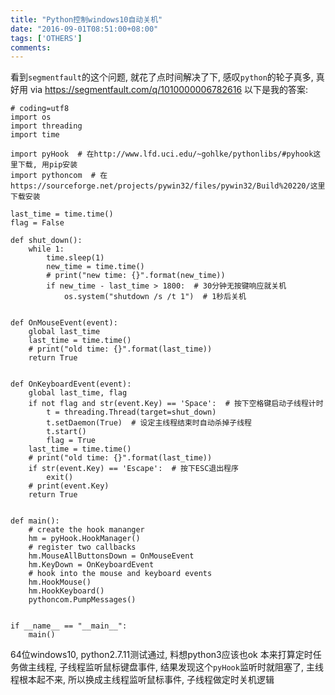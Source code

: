 ```yaml
---
title: "Python控制windows10自动关机"
date: "2016-09-01T08:51:00+08:00"
tags: ['OTHERS']
comments: 
---
```



看到`segmentfault`的这个问题, 就花了点时间解决了下, 感叹`python`的轮子真多, 真好用
via <https://segmentfault.com/q/1010000006782616>
以下是我的答案:
```
# coding=utf8
import os
import threading
import time

import pyHook  # 在http://www.lfd.uci.edu/~gohlke/pythonlibs/#pyhook这里下载, 用pip安装
import pythoncom  # 在https://sourceforge.net/projects/pywin32/files/pywin32/Build%20220/这里下载安装

last_time = time.time()
flag = False

def shut_down():
    while 1:
        time.sleep(1)
        new_time = time.time()
        # print("new time: {}".format(new_time))
        if new_time - last_time > 1800:  # 30分钟无按键响应就关机
            os.system("shutdown /s /t 1")  # 1秒后关机


def OnMouseEvent(event):
    global last_time
    last_time = time.time()
    # print("old time: {}".format(last_time))
    return True


def OnKeyboardEvent(event):
    global last_time, flag
    if not flag and str(event.Key) == 'Space':  # 按下空格键启动子线程计时
        t = threading.Thread(target=shut_down)
        t.setDaemon(True)  # 设定主线程结束时自动杀掉子线程
        t.start()
        flag = True
    last_time = time.time()
    # print("old time: {}".format(last_time))
    if str(event.Key) == 'Escape':  # 按下ESC退出程序
        exit()
    # print(event.Key)
    return True


def main():
    # create the hook mananger
    hm = pyHook.HookManager()
    # register two callbacks
    hm.MouseAllButtonsDown = OnMouseEvent
    hm.KeyDown = OnKeyboardEvent
    # hook into the mouse and keyboard events
    hm.HookMouse()
    hm.HookKeyboard()
    pythoncom.PumpMessages()


if __name__ == "__main__":
    main()
```
64位windows10, python2.7.11测试通过, 料想python3应该也ok
本来打算定时任务做主线程, 子线程监听鼠标键盘事件, 结果发现这个`pyHook`监听时就阻塞了, 主线程根本起不来, 所以换成主线程监听鼠标事件, 子线程做定时关机逻辑